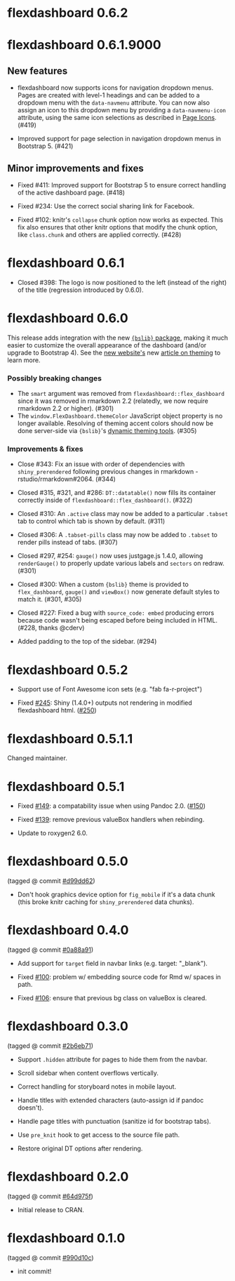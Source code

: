# flexdashboard 0.6.2

# flexdashboard 0.6.1.9000

## New features

* flexdashboard now supports icons for navigation dropdown menus. Pages are created with level-1 headings and can be added to a dropdown menu with the `data-navmenu` attribute. You can now also assign an icon to this dropdown menu by providing a `data-navmenu-icon` attribute, using the same icon selections as described in [Page Icons](https://pkgs.rstudio.com/flexdashboard/articles/using.html#page-icons). (#419)

* Improved support for page selection in navigation dropdown menus in Bootstrap 5. (#421)

## Minor improvements and fixes

* Fixed #411: Improved support for Bootstrap 5 to ensure correct handling of the active dashboard page. (#418)

* Fixed #234: Use the correct social sharing link for Facebook.

* Fixed #102: knitr's `collapse` chunk option now works as expected. This fix also ensures that other knitr options that modify the chunk option, like `class.chunk` and others are applied correctly. (#428)

# flexdashboard 0.6.1

* Closed #398: The logo is now positioned to the left (instead of the right) of the title (regression introduced by 0.6.0).

# flexdashboard 0.6.0

This release adds integration with the new [`{bslib}` package](https://rstudio.github.io/bslib/index.html), making it much easier to customize the overall appearance of the dashboard (and/or upgrade to Bootstrap 4). See the [new website's](https://pkgs.rstudio.com/flexdashboard/) new [article on theming](https://pkgs.rstudio.com/flexdashboard//articles/theme.html) to learn more.

### Possibly breaking changes

* The `smart` argument was removed from `flexdashboard::flex_dashboard` since it was removed in rmarkdown 2.2 (relatedly, we now require rmarkdown 2.2 or higher). (#301)
* The `window.FlexDashboard.themeColor` JavaScript object property is no longer available. Resolving of theming accent colors should now be done server-side via `{bslib}`'s [dynamic theming tools](https://rstudio.github.io/bslib/articles/custom-components.html). (#305)

### Improvements & fixes

* Close #343: Fix an issue with order of dependencies with `shiny_prerendered` following previous changes in rmarkdown - rstudio/rmarkdown#2064. (#344)

* Closed #315, #321, and #286: `DT::datatable()` now fills its container correctly inside of `flexdashboard::flex_dashboard()`. (#322)

* Closed #310: An `.active` class may now be added to a particular `.tabset` tab to control which tab is shown by default. (#311)

* Closed #306: A `.tabset-pills` class may now be added to `.tabset` to render pills instead of tabs. (#307)

* Closed #297, #254: `gauge()` now uses justgage.js 1.4.0, allowing  `renderGauge()` to properly update various labels and `sectors` on redraw. (#301)

* Closed #300: When a custom `{bslib}` theme is provided to `flex_dashboard`, `gauge()` and `viewBox()` now generate default styles to match it. (#301, #305)

* Closed #227: Fixed a bug with `source_code: embed` producing errors because code wasn't being escaped before being included in HTML. (#228, thanks @cderv)

* Added padding to the top of the sidebar. (#294)

# flexdashboard 0.5.2

* Support use of Font Awesome icon sets (e.g. "fab fa-r-project")

* Fixed [#245](https://github.com/rstudio/flexdashboard/issues/245): Shiny (1.4.0+) outputs not rendering in modified flexdashboard html. ([#250](https://github.com/rstudio/flexdashboard/pull/250))

# flexdashboard 0.5.1.1

Changed maintainer.

# flexdashboard 0.5.1

* Fixed [#149](https://github.com/rstudio/flexdashboard/issues/149): a compatability issue when using Pandoc 2.0. ([#150](https://github.com/rstudio/flexdashboard/pull/150))

* Fixed [#139](https://github.com/rstudio/flexdashboard/issues/139): remove previous valueBox handlers when rebinding.

* Update to roxygen2 6.0.

# flexdashboard 0.5.0

(tagged @ commit [#d99dd62](https://github.com/rstudio/flexdashboard/commit/d99dd62d49375d414336386e11da8d1807c01fae))

* Don't hook graphics device option for `fig_mobile` if it's a data chunk (this broke knitr caching for `shiny_prerendered` data chunks).


# flexdashboard 0.4.0

(tagged @ commit [#0a88a91](https://github.com/rstudio/flexdashboard/commit/0a88a91654a1a18b30b23b60097f6fb16ad2c317))

* Add support for `target` field in navbar links (e.g. target: "_blank").

* Fixed [#100](https://github.com/rstudio/flexdashboard/issues/100): problem w/ embedding source code for Rmd w/ spaces in path.

* Fixed [#106](https://github.com/rstudio/flexdashboard/issues/106): ensure that previous bg class on valueBox is cleared.


# flexdashboard 0.3.0

(tagged @ commit [#2b6eb71](https://github.com/rstudio/flexdashboard/commit/2b6eb71b1f75078ea36b33d5aa3c9f8d4ace639b))

* Support `.hidden` attribute for pages to hide them from the navbar.

* Scroll sidebar when content overflows vertically.

* Correct handling for storyboard notes in mobile layout.

* Handle titles with extended characters (auto-assign id if pandoc doesn't).

* Handle page titles with punctuation (sanitize id for bootstrap tabs).

* Use `pre_knit` hook to get access to the source file path.

* Restore original DT options after rendering.


# flexdashboard 0.2.0

(tagged @ commit [#64d975f](https://github.com/rstudio/flexdashboard/commit/64d975f962dd3eca8ab2067f55a35ec05d72d4ac))

* Initial release to CRAN.


# flexdashboard 0.1.0

(tagged @ commit [#990d10c](https://github.com/rstudio/flexdashboard/commit/990d10c2b3c4a8fa2029a7723f7e1a4ce86d3717))

* init commit!

